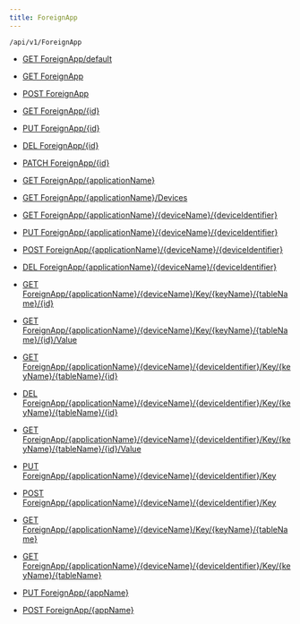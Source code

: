 ```yaml
---
title: ForeignApp
---
```


```http
/api/v1/ForeignApp
```




* [GET ForeignApp/default](v1ForeignAppEntity_DefaultForeignAppEntity.md)

* [GET ForeignApp](v1ForeignAppEntity_GetAll.md)

* [POST ForeignApp](v1ForeignAppEntity_PostForeignAppEntity.md)

* [GET ForeignApp/{id}](v1ForeignAppEntity_GetForeignAppEntity.md)

* [PUT ForeignApp/{id}](v1ForeignAppEntity_PutForeignAppEntity.md)

* [DEL ForeignApp/{id}](v1ForeignAppEntity_DeleteForeignAppEntity.md)

* [PATCH ForeignApp/{id}](v1ForeignAppEntity_PatchForeignAppEntity.md)

* [GET ForeignApp/{applicationName}](v1ForeignAppEntity_GetAppByName.md)

* [GET ForeignApp/{applicationName}/Devices](v1ForeignAppEntity_GetApplicationDevices.md)

* [GET ForeignApp/{applicationName}/{deviceName}/{deviceIdentifier}](v1ForeignAppEntity_GetDeviceByIdentifier.md)

* [PUT ForeignApp/{applicationName}/{deviceName}/{deviceIdentifier}](v1ForeignAppEntity_SaveDeviceByIdentifier.md)

* [POST ForeignApp/{applicationName}/{deviceName}/{deviceIdentifier}](v1ForeignAppEntity_AddDeviceByIdentifier.md)

* [DEL ForeignApp/{applicationName}/{deviceName}/{deviceIdentifier}](v1ForeignAppEntity_DeleteDeviceByIdentifier.md)

* [GET ForeignApp/{applicationName}/{deviceName}/Key/{keyName}/{tableName}/{id}](v1ForeignAppEntity_GetKey.md)

* [GET ForeignApp/{applicationName}/{deviceName}/Key/{keyName}/{tableName}/{id}/Value](v1ForeignAppEntity_GetKeyValue.md)

* [GET ForeignApp/{applicationName}/{deviceName}/{deviceIdentifier}/Key/{keyName}/{tableName}/{id}](v1ForeignAppEntity_GetKeyOnDeviceIdentifier.md)

* [DEL ForeignApp/{applicationName}/{deviceName}/{deviceIdentifier}/Key/{keyName}/{tableName}/{id}](v1ForeignAppEntity_DeleteForeignKeyOnName.md)

* [GET ForeignApp/{applicationName}/{deviceName}/{deviceIdentifier}/Key/{keyName}/{tableName}/{id}/Value](v1ForeignAppEntity_GetKeyValueOnDeviceIdentifier.md)

* [PUT ForeignApp/{applicationName}/{deviceName}/{deviceIdentifier}/Key](v1ForeignAppEntity_SaveForeignKey.md)

* [POST ForeignApp/{applicationName}/{deviceName}/{deviceIdentifier}/Key](v1ForeignAppEntity_AddForeignKey.md)

* [GET ForeignApp/{applicationName}/{deviceName}/Key/{keyName}/{tableName}](v1ForeignAppEntity_GetKeyByValue.md)

* [GET ForeignApp/{applicationName}/{deviceName}/{deviceIdentifier}/Key/{keyName}/{tableName}](v1ForeignAppEntity_GetKeyByValueAndIdentifier.md)

* [PUT ForeignApp/{appName}](v1ForeignAppEntity_PostForeignApp_PUT.md)

* [POST ForeignApp/{appName}](v1ForeignAppEntity_PostForeignApp.md)